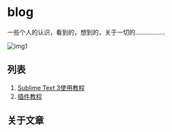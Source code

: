 # blog
一些个人的认识，看到的，想到的，关于一切的.................

![img1]

## 列表

1. [Sublime Text 3使用教程][link1]
2. [插件教程][link2]


## 关于文章











[link1]:https://github.com/star45/blog/blob/master/blogTech/sublime_text-3.md  "关于Sublime Text 3 的一些使用教程" 
[link2]:https://github.com/star45/blog/blob/master/blogTech/Sublime_packages.md  "关于Sublime Text 3 的一些插件介绍" 


[img1]:https://github.com/star45/blog/blob/master/blogTech/a.jpg "刘若英" 


